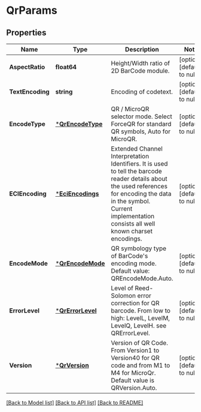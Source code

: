 # QrParams

## Properties

Name | Type | Description | Notes
------------ | ------------- | ------------- | -------------
**AspectRatio** | **float64** | Height/Width ratio of 2D BarCode module. | [optional] [default to null]
**TextEncoding** | **string** | Encoding of codetext. | [optional] [default to null]
**EncodeType** | [***QrEncodeType**](QrEncodeType.md) | QR / MicroQR selector mode. Select ForceQR for standard QR symbols, Auto for MicroQR. | [optional] [default to null]
**ECIEncoding** | [***EciEncodings**](EciEncodings.md) | Extended Channel Interpretation Identifiers. It is used to tell the barcode reader details about the used references for encoding the data in the symbol. Current implementation consists all well known charset encodings. | [optional] [default to null]
**EncodeMode** | [***QrEncodeMode**](QrEncodeMode.md) | QR symbology type of BarCode&#39;s encoding mode. Default value: QREncodeMode.Auto. | [optional] [default to null]
**ErrorLevel** | [***QrErrorLevel**](QrErrorLevel.md) | Level of Reed-Solomon error correction for QR barcode. From low to high: LevelL, LevelM, LevelQ, LevelH. see QRErrorLevel. | [optional] [default to null]
**Version** | [***QrVersion**](QrVersion.md) | Version of QR Code. From Version1 to Version40 for QR code and from M1 to M4 for MicroQr. Default value is QRVersion.Auto. | [optional] [default to null]

[[Back to Model list]](../README.md#documentation-for-models) [[Back to API list]](../README.md#documentation-for-api-endpoints) [[Back to README]](../README.md)

